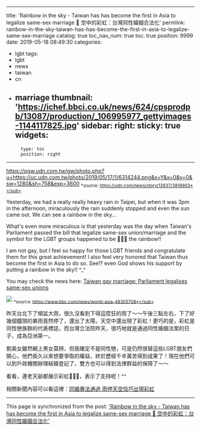 
---
title: 'Rainbow in the sky - Taiwan has has become the first in Asia to legalize same-sex marriage 🌈 空中的彩虹：台灣同性婚姻合法化'
permlink: rainbow-in-the-sky-taiwan-has-has-become-the-first-in-asia-to-legalize-same-sex-marriage
catalog: true
toc_nav_num: true
toc: true
position: 9999
date: 2019-05-18 08:49:30
categories:
- lgbt
tags:
- lgbt
- news
- taiwan
- cn
- marriage
thumbnail: 'https://ichef.bbci.co.uk/news/624/cpsprodpb/13087/production/_106995977_gettyimages-1144117825.jpg'
sidebar:
    right:
        sticky: true
widgets:
    -
        type: toc
        position: right
---


https://pgw.udn.com.tw/gw/photo.php?u=https://uc.udn.com.tw/photo/2019/05/17/1/6314244.png&s=Y&x=0&y=0&sw=1280&sh=758&exp=3600
<sub>*source: https://udn.com/news/story/12837/3818863*</sub>

Yesterday, we had a really really heavy rain in Taipei, but when it was 3pm in the afternoon, miraculously the rain suddenly stopped and even the sun came out. We can see a rainbow in the sky...

What's even more miraculous is that yesterday was the day when Taiwan's Parliament passed the bill that legalize same-sex union/marriage and the symbol for the LGBT groups happened to be 🌈🌈🌈 the rainbow!! 

I am not gay, but I feel so happy for those LGBT friends and congratulate them for this great achievement! I also feel very honored that Taiwan thus become the first in Asia to do so. See!? even God shows his support by putting a rainbow in the sky!! ^_^

You may check the news here: [Taiwan gay marriage: Parliament legalises same-sex unions](https://www.bbc.com/news/world-asia-48305708)

![](https://ichef.bbci.co.uk/news/624/cpsprodpb/13087/production/_106995977_gettyimages-1144117825.jpg)
<sub>*source: https://www.bbc.com/news/world-asia-48305708*</sub>

昨天台北下了傾盆大雨，很久沒看到下得這麼狂的雨了～～午後三點左右，下了好幾個鐘頭的暴雨竟然停了，還出了太陽，天空中還出現了彩虹！更巧的是，彩虹是同性戀族群的代表標誌，而台灣立法院昨天，很巧地就是通過同性婚姻法案的日子，成為亞洲第一。

劉美女雖然網上男女莫辨，但我確定不是同性戀，可是仍然很替這些LGBT朋友們開心，他們長久以來想要爭取的權益，終於歷經千辛萬苦得到成果了！現在他們可以到戶政機關辦理結婚登記了，雙方也可以得到法律群益的保障了～～

看看，連老天爺都展示彩虹🌈🌈🌈，表示了支持呢！^^

相關新聞內容可以看這裡：[同婚專法通過 雨停天空恰巧出現彩虹](https://udn.com/news/story/12837/3818863)



- - -

This page is synchronized from the post: ['Rainbow in the sky - Taiwan has has become the first in Asia to legalize same-sex marriage 🌈 空中的彩虹：台灣同性婚姻合法化'](https://steemit.com/@deanliu/rainbow-in-the-sky-taiwan-has-has-become-the-first-in-asia-to-legalize-same-sex-marriage)
